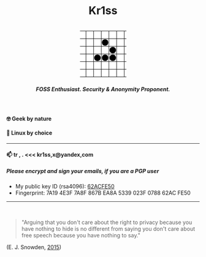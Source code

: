 <center>

# Kr1ss

<br>

<img src=Animated_glider_emblem.gif>

##### FOSS Enthusiast. Security & Anonymity Proponent.

</center>

<br>

#### :nerd_face:  Geek by nature
#### :penguin:  Linux by choice

---

#### 📫 tr , . <<< kr1ss,x@yandex,com

##### Please encrypt and sign your emails, if you are a PGP user

- My public key ID (rsa4096): [62ACFE50](https://keys.openpgp.org/vks/v1/by-fingerprint/7A194E3F7A8F867BEA8A5339023F078862ACFE50)
- Fingerprint: 7A19 4E3F 7A8F 867B EA8A  5339 023F 0788 62AC FE50

---

<br>

> "Arguing that you don't care about the right to privacy because you have nothing to hide is no different from saying you don't care about free  speech because you have nothing to say."

  (E. J. Snowden, [2015](https://www.reddit.com/r/IAmA/comments/36ru89/just_days_left_to_kill_mass_surveillance_under/crglgh2/))
